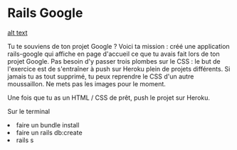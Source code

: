 # Rails Google

[alt text](https://media.giphy.com/media/661poXc3NplhC/giphy.gif)

Tu te souviens de ton projet Google ? Voici ta mission : créé une application rails-google qui affiche en page d'accueil ce que tu avais fait lors de ton projet Google. Pas besoin d'y passer trois plombes sur le CSS : le but de l'exercice est de s'entraîner à push sur Heroku plein de projets différents. Si jamais tu as tout supprimé, tu peux reprendre le CSS d'un autre moussaillon. Ne mets pas les images pour le moment.

Une fois que tu as un HTML / CSS de prêt, push le projet sur Heroku.

Sur le terminal
<li>faire un bundle install</li>
<li> faire un rails db:create</li>
<li> rails s</li>
